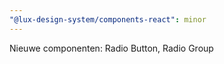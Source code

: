 ```yaml
---
"@lux-design-system/components-react": minor
---
```


Nieuwe componenten: Radio Button, Radio Group

